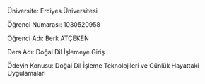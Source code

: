 Üniversite: Erciyes Üniversitesi

Öğrenci Numarası: 1030520958

Öğrenci Adı: Berk ATÇEKEN

Ders Adı: Doğal Dil İşlemeye Giriş

Ödevin Konusu: Doğal Dil İşleme Teknolojileri ve Günlük Hayattaki Uygulamaları

